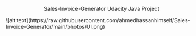 <p align="center">
Sales-Invoice-Generator Udacity Java Project
</p>
![alt text](https://raw.githubusercontent.com/ahmedhassanhimself/Sales-Invoice-Generator/main/photos/UI.png)
